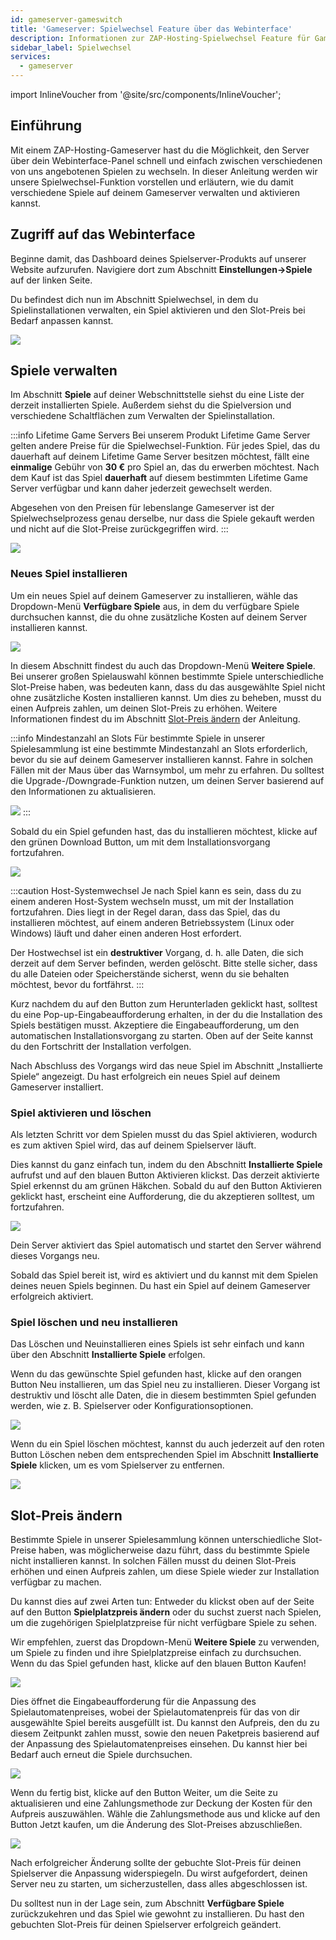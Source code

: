```yaml
---
id: gameserver-gameswitch
title: 'Gameserver: Spielwechsel Feature über das Webinterface'
description: Informationen zur ZAP-Hosting-Spielwechsel Feature für Gameserver und zur Verwaltung und zum Wechsel zwischen verschiedenen Spielen – ZAP-Hosting.com-Dokumentation
sidebar_label: Spielwechsel
services:
  - gameserver
---
```


import InlineVoucher from '@site/src/components/InlineVoucher';

## Einführung

Mit einem ZAP-Hosting-Gameserver hast du die Möglichkeit, den Server über dein Webinterface-Panel schnell und einfach zwischen verschiedenen von uns angebotenen Spielen zu wechseln. In dieser Anleitung werden wir unsere Spielwechsel-Funktion vorstellen und erläutern, wie du damit verschiedene Spiele auf deinem Gameserver verwalten und aktivieren kannst.

<YouTube videoId="nmPd4OsEEvc" imageSrc="https://screensaver01.zap-hosting.com/index.php/s/egQo23DdptPw4qm/preview" title="How to Use the Game Switch Feature" description="Hast du das Gefühl, dass du etwas besser verstehst, wenn du es in Aktion siehst? Wir haben etwas für dich! Tauche ab in unser Video, welches alles für dich zusammenfasst. Egal, ob du es eilig hast oder einfach nur Informationen auf möglichst verständliche Art und Weise aufnehmen möchtest!"/>

<InlineVoucher />

## Zugriff auf das Webinterface

Beginne damit, das Dashboard deines Spielserver-Produkts auf unserer Website aufzurufen. Navigiere dort zum Abschnitt **Einstellungen->Spiele** auf der linken Seite.

Du befindest dich nun im Abschnitt Spielwechsel, in dem du Spielinstallationen verwalten, ein Spiel aktivieren und den Slot-Preis bei Bedarf anpassen kannst.

![](https://screensaver01.zap-hosting.com/index.php/s/FtfaToYMW8szScE/preview)

## Spiele verwalten

Im Abschnitt **Spiele** auf deiner Webschnittstelle siehst du eine Liste der derzeit installierten Spiele. Außerdem siehst du die Spielversion und verschiedene Schaltflächen zum Verwalten der Spielinstallation.

:::info Lifetime Game Servers
Bei unserem Produkt Lifetime Game Server gelten andere Preise für die Spielwechsel-Funktion. Für jedes Spiel, das du dauerhaft auf deinem Lifetime Game Server besitzen möchtest, fällt eine **einmalige** Gebühr von **30 €** pro Spiel an, das du erwerben möchtest. Nach dem Kauf ist das Spiel **dauerhaft** auf diesem bestimmten Lifetime Game Server verfügbar und kann daher jederzeit gewechselt werden.

Abgesehen von den Preisen für lebenslange Gameserver ist der Spielwechselprozess genau derselbe, nur dass die Spiele gekauft werden und nicht auf die Slot-Preise zurückgegriffen wird.
:::

![](https://screensaver01.zap-hosting.com/index.php/s/LjfzWgWY3rrC87D/preview)

### Neues Spiel installieren

Um ein neues Spiel auf deinem Gameserver zu installieren, wähle das Dropdown-Menü **Verfügbare Spiele** aus, in dem du verfügbare Spiele durchsuchen kannst, die du ohne zusätzliche Kosten auf deinem Server installieren kannst.

![](https://screensaver01.zap-hosting.com/index.php/s/EHDFJj26fm3Yocz/preview)

In diesem Abschnitt findest du auch das Dropdown-Menü **Weitere Spiele**. Bei unserer großen Spielauswahl können bestimmte Spiele unterschiedliche Slot-Preise haben, was bedeuten kann, dass du das ausgewählte Spiel nicht ohne zusätzliche Kosten installieren kannst. Um dies zu beheben, musst du einen Aufpreis zahlen, um deinen Slot-Preis zu erhöhen. Weitere Informationen findest du im Abschnitt [Slot-Preis ändern](#slot-preis-ändern) der Anleitung.

:::info Mindestanzahl an Slots
Für bestimmte Spiele in unserer Spielesammlung ist eine bestimmte Mindestanzahl an Slots erforderlich, bevor du sie auf deinem Gameserver installieren kannst. Fahre in solchen Fällen mit der Maus über das Warnsymbol, um mehr zu erfahren. Du solltest die Upgrade-/Downgrade-Funktion nutzen, um deinen Server basierend auf den Informationen zu aktualisieren.

![](https://screensaver01.zap-hosting.com/index.php/s/88r9qDeTfLT7D73/preview)
:::

Sobald du ein Spiel gefunden hast, das du installieren möchtest, klicke auf den grünen Download Button, um mit dem Installationsvorgang fortzufahren.

![](https://screensaver01.zap-hosting.com/index.php/s/RAmpDZoKZFXWHsG/preview)

:::caution Host-Systemwechsel
Je nach Spiel kann es sein, dass du zu einem anderen Host-System wechseln musst, um mit der Installation fortzufahren. Dies liegt in der Regel daran, dass das Spiel, das du installieren möchtest, auf einem anderen Betriebssystem (Linux oder Windows) läuft und daher einen anderen Host erfordert.

Der Hostwechsel ist ein **destruktiver** Vorgang, d. h. alle Daten, die sich derzeit auf dem Server befinden, werden gelöscht. Bitte stelle sicher, dass du alle Dateien oder Speicherstände sicherst, wenn du sie behalten möchtest, bevor du fortfährst.
:::

Kurz nachdem du auf den Button zum Herunterladen geklickt hast, solltest du eine Pop-up-Eingabeaufforderung erhalten, in der du die Installation des Spiels bestätigen musst. Akzeptiere die Eingabeaufforderung, um den automatischen Installationsvorgang zu starten. Oben auf der Seite kannst du den Fortschritt der Installation verfolgen.

Nach Abschluss des Vorgangs wird das neue Spiel im Abschnitt „Installierte Spiele“ angezeigt. Du hast erfolgreich ein neues Spiel auf deinem Gameserver installiert.

### Spiel aktivieren und löschen

Als letzten Schritt vor dem Spielen musst du das Spiel aktivieren, wodurch es zum aktiven Spiel wird, das auf deinem Spielserver läuft.

Dies kannst du ganz einfach tun, indem du den Abschnitt **Installierte Spiele** aufrufst und auf den blauen Button Aktivieren klickst. Das derzeit aktivierte Spiel erkennst du am grünen Häkchen. Sobald du auf den Button Aktivieren geklickt hast, erscheint eine Aufforderung, die du akzeptieren solltest, um fortzufahren.

![](https://screensaver01.zap-hosting.com/index.php/s/8sftaSqKAGEMmWc/preview)

Dein Server aktiviert das Spiel automatisch und startet den Server während dieses Vorgangs neu. 

Sobald das Spiel bereit ist, wird es aktiviert und du kannst mit dem Spielen deines neuen Spiels beginnen. Du hast ein Spiel auf deinem Gameserver erfolgreich aktiviert.

### Spiel löschen und neu installieren

Das Löschen und Neuinstallieren eines Spiels ist sehr einfach und kann über den Abschnitt **Installierte Spiele** erfolgen.

Wenn du das gewünschte Spiel gefunden hast, klicke auf den orangen Button Neu installieren, um das Spiel neu zu installieren. Dieser Vorgang ist destruktiv und löscht alle Daten, die in diesem bestimmten Spiel gefunden werden, wie z. B. Spielserver oder Konfigurationsoptionen.

![](https://screensaver01.zap-hosting.com/index.php/s/dcRfmJx4q42NqdT/preview)

Wenn du ein Spiel löschen möchtest, kannst du auch jederzeit auf den roten Button Löschen neben dem entsprechenden Spiel im Abschnitt **Installierte Spiele** klicken, um es vom Spielserver zu entfernen.

![](https://screensaver01.zap-hosting.com/index.php/s/LDoHPdjT7y2ioqq/preview)

## Slot-Preis ändern

Bestimmte Spiele in unserer Spielesammlung können unterschiedliche Slot-Preise haben, was möglicherweise dazu führt, dass du bestimmte Spiele nicht installieren kannst. In solchen Fällen musst du deinen Slot-Preis erhöhen und einen Aufpreis zahlen, um diese Spiele wieder zur Installation verfügbar zu machen.

Du kannst dies auf zwei Arten tun: Entweder du klickst oben auf der Seite auf den Button **Spielplatzpreis ändern** oder du suchst zuerst nach Spielen, um die zugehörigen Spielplatzpreise für nicht verfügbare Spiele zu sehen.

Wir empfehlen, zuerst das Dropdown-Menü **Weitere Spiele** zu verwenden, um Spiele zu finden und ihre Spielplatzpreise einfach zu durchsuchen. Wenn du das Spiel gefunden hast, klicke auf den blauen Button Kaufen!

![](https://screensaver01.zap-hosting.com/index.php/s/5kDzyCCcykeHAbA/preview)

Dies öffnet die Eingabeaufforderung für die Anpassung des Spielautomatenpreises, wobei der Spielautomatenpreis für das von dir ausgewählte Spiel bereits ausgefüllt ist. Du kannst den Aufpreis, den du zu diesem Zeitpunkt zahlen musst, sowie den neuen Paketpreis basierend auf der Anpassung des Spielautomatenpreises einsehen. Du kannst hier bei Bedarf auch erneut die Spiele durchsuchen.

![](https://screensaver01.zap-hosting.com/index.php/s/aibdr5yCqp3TK2o/preview)

Wenn du fertig bist, klicke auf den Button Weiter, um die Seite zu aktualisieren und eine Zahlungsmethode zur Deckung der Kosten für den Aufpreis auszuwählen. Wähle die Zahlungsmethode aus und klicke auf den Button Jetzt kaufen, um die Änderung des Slot-Preises abzuschließen.

![](https://screensaver01.zap-hosting.com/index.php/s/HyoLxct4rH3ac22/preview)

Nach erfolgreicher Änderung sollte der gebuchte Slot-Preis für deinen Spielserver die Anpassung widerspiegeln. Du wirst aufgefordert, deinen Server neu zu starten, um sicherzustellen, dass alles abgeschlossen ist.

Du solltest nun in der Lage sein, zum Abschnitt **Verfügbare Spiele** zurückzukehren und das Spiel wie gewohnt zu installieren. Du hast den gebuchten Slot-Preis für deinen Spielserver erfolgreich geändert.